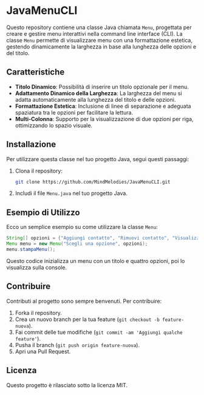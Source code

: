 # JavaMenuCLI

Questo repository contiene una classe Java chiamata `Menu`, progettata per creare e gestire menu interattivi nella command line interface (CLI). La classe `Menu` permette di visualizzare menu con una formattazione estetica, gestendo dinamicamente la larghezza in base alla lunghezza delle opzioni e del titolo.

## Caratteristiche

- **Titolo Dinamico**: Possibilità di inserire un titolo opzionale per il menu.
- **Adattamento Dinamico della Larghezza**: La larghezza del menu si adatta automaticamente alla lunghezza del titolo e delle opzioni.
- **Formattazione Estetica**: Inclusione di linee di separazione e adeguata spaziatura tra le opzioni per facilitare la lettura.
- **Multi-Colonna**: Supporto per la visualizzazione di due opzioni per riga, ottimizzando lo spazio visuale.

## Installazione

Per utilizzare questa classe nel tuo progetto Java, segui questi passaggi:

1. Clona il repository:
   ```bash
   git clone https://github.com/MindMelodies/JavaMenuCLI.git
   ```
2. Includi il file `Menu.java` nel tuo progetto Java.

## Esempio di Utilizzo

Ecco un semplice esempio su come utilizzare la classe `Menu`:

```java
String[] opzioni = {"Aggiungi contatto", "Rimuovi contatto", "Visualizza contatti", "Esci"};
Menu menu = new Menu("Scegli una opzione", opzioni);
menu.stampaMenu();
```

Questo codice inizializza un menu con un titolo e quattro opzioni, poi lo visualizza sulla console.

## Contribuire

Contributi al progetto sono sempre benvenuti. Per contribuire:

1. Forka il repository.
2. Crea un nuovo branch per la tua feature (`git checkout -b feature-nuova`).
3. Fai commit delle tue modifiche (`git commit -am 'Aggiungi qualche feature'`).
4. Pusha il branch (`git push origin feature-nuova`).
5. Apri una Pull Request.

## Licenza

Questo progetto è rilasciato sotto la licenza MIT.
